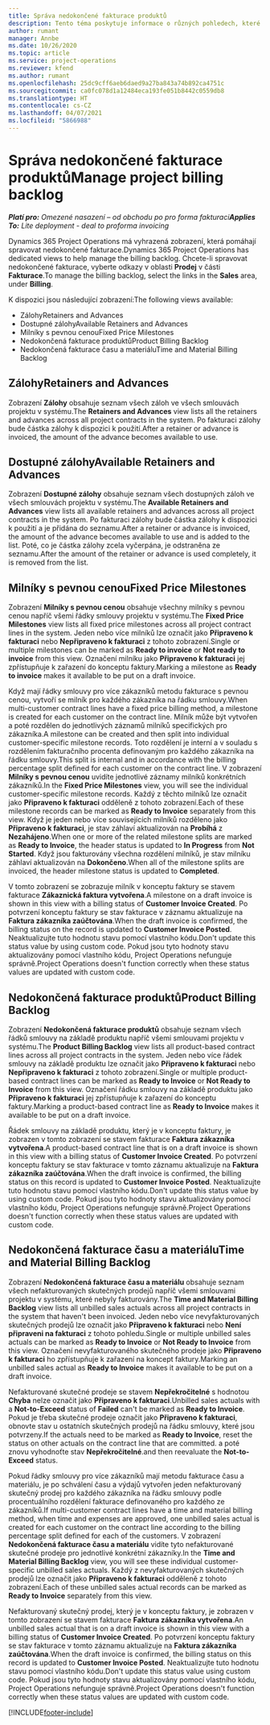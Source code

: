 ```yaml
---
title: Správa nedokončené fakturace produktů
description: Tento téma poskytuje informace o různých pohledech, které jsou k dispozici při správě nevyřízených fakturací u projektů.
author: rumant
manager: Annbe
ms.date: 10/26/2020
ms.topic: article
ms.service: project-operations
ms.reviewer: kfend
ms.author: rumant
ms.openlocfilehash: 25dc9cff6aeb6daed9a27ba843a74b892ca4751c
ms.sourcegitcommit: ca0fc078d1a12484eca193fe051b8442c0559db8
ms.translationtype: HT
ms.contentlocale: cs-CZ
ms.lasthandoff: 04/07/2021
ms.locfileid: "5866988"
---
```

# <a name="manage-project-billing-backlog"></a><span data-ttu-id="6f140-103">Správa nedokončené fakturace produktů</span><span class="sxs-lookup"><span data-stu-id="6f140-103">Manage project billing backlog</span></span> 

<span data-ttu-id="6f140-104">_**Platí pro:** Omezené nasazení – od obchodu po pro forma fakturaci_</span><span class="sxs-lookup"><span data-stu-id="6f140-104">_**Applies To:** Lite deployment - deal to proforma invoicing_</span></span>

<span data-ttu-id="6f140-105">Dynamics 365 Project Operations má vyhrazená zobrazení, která pomáhají spravovat nedokončené fakturace.</span><span class="sxs-lookup"><span data-stu-id="6f140-105">Dynamics 365 Project Operations has dedicated views to help manage the billing backlog.</span></span> <span data-ttu-id="6f140-106">Chcete-li spravovat nedokončené fakturace, vyberte odkazy v oblasti **Prodej** v části **Fakturace**.</span><span class="sxs-lookup"><span data-stu-id="6f140-106">To manage the billing backlog, select the links in the **Sales** area, under **Billing**.</span></span> 

<span data-ttu-id="6f140-107">K dispozici jsou následující zobrazení:</span><span class="sxs-lookup"><span data-stu-id="6f140-107">The following views available:</span></span>

- <span data-ttu-id="6f140-108">Zálohy</span><span class="sxs-lookup"><span data-stu-id="6f140-108">Retainers and Advances</span></span>
- <span data-ttu-id="6f140-109">Dostupné zálohy</span><span class="sxs-lookup"><span data-stu-id="6f140-109">Available Retainers and Advances</span></span>
- <span data-ttu-id="6f140-110">Milníky s pevnou cenou</span><span class="sxs-lookup"><span data-stu-id="6f140-110">Fixed Price Milestones</span></span>
- <span data-ttu-id="6f140-111">Nedokončená fakturace produktů</span><span class="sxs-lookup"><span data-stu-id="6f140-111">Product Billing Backlog</span></span>
- <span data-ttu-id="6f140-112">Nedokončená fakturace času a materiálu</span><span class="sxs-lookup"><span data-stu-id="6f140-112">Time and Material Billing Backlog</span></span>

## <a name="retainers-and-advances"></a><span data-ttu-id="6f140-113">Zálohy</span><span class="sxs-lookup"><span data-stu-id="6f140-113">Retainers and Advances</span></span>

<span data-ttu-id="6f140-114">Zobrazení **Zálohy** obsahuje seznam všech záloh ve všech smlouvách projektu v systému.</span><span class="sxs-lookup"><span data-stu-id="6f140-114">The **Retainers and Advances** view lists all the retainers and advances across all project contracts in the system.</span></span> <span data-ttu-id="6f140-115">Po fakturaci zálohy bude částka zálohy k dispozici k použití.</span><span class="sxs-lookup"><span data-stu-id="6f140-115">After a retainer or advance is invoiced, the amount of the advance becomes available to use.</span></span>

## <a name="available-retainers-and-advances"></a><span data-ttu-id="6f140-116">Dostupné zálohy</span><span class="sxs-lookup"><span data-stu-id="6f140-116">Available Retainers and Advances</span></span>

<span data-ttu-id="6f140-117">Zobrazení **Dostupné zálohy** obsahuje seznam všech dostupných záloh ve všech smlouvách projektu v systému.</span><span class="sxs-lookup"><span data-stu-id="6f140-117">The **Available Retainers and Advances** view lists all available retainers and advances across all project contracts in the system.</span></span> <span data-ttu-id="6f140-118">Po fakturaci zálohy bude částka zálohy k dispozici k použití a je přidána do seznamu.</span><span class="sxs-lookup"><span data-stu-id="6f140-118">After a retainer or advance is invoiced, the amount of the advance becomes available to use and is added to the list.</span></span> <span data-ttu-id="6f140-119">Poté, co je částka zálohy zcela vyčerpána, je odstraněna ze seznamu.</span><span class="sxs-lookup"><span data-stu-id="6f140-119">After the amount of the retainer or advance is used completely, it is removed from the list.</span></span>

## <a name="fixed-price-milestones"></a><span data-ttu-id="6f140-120">Milníky s pevnou cenou</span><span class="sxs-lookup"><span data-stu-id="6f140-120">Fixed Price Milestones</span></span>

<span data-ttu-id="6f140-121">Zobrazení **Milníky s pevnou cenou** obsahuje všechny milníky s pevnou cenou napříč všemi řádky smlouvy projektu v systému.</span><span class="sxs-lookup"><span data-stu-id="6f140-121">The **Fixed Price Milestones** view lists all fixed price milestones across all project contract lines in the system.</span></span> <span data-ttu-id="6f140-122">Jeden nebo více milníků lze označit jako **Připraveno k fakturaci** nebo **Nepřipraveno k fakturaci** z tohoto zobrazení.</span><span class="sxs-lookup"><span data-stu-id="6f140-122">Single or multiple milestones can be marked as **Ready to invoice** or **Not ready to invoice** from this view.</span></span> <span data-ttu-id="6f140-123">Označení milníku jako **Připraveno k fakturaci** jej zpřístupňuje k zařazení do konceptu faktury.</span><span class="sxs-lookup"><span data-stu-id="6f140-123">Marking a milestone as **Ready to invoice** makes it available to be put on a draft invoice.</span></span>

<span data-ttu-id="6f140-124">Když mají řádky smlouvy pro více zákazníků metodu fakturace s pevnou cenou, vytvoří se milník pro každého zákazníka na řádku smlouvy.</span><span class="sxs-lookup"><span data-stu-id="6f140-124">When multi-customer contract lines have a fixed price billing method, a milestone is created for each customer on the contract line.</span></span> <span data-ttu-id="6f140-125">Milník může být vytvořen a poté rozdělen do jednotlivých záznamů milníků specifických pro zákazníka.</span><span class="sxs-lookup"><span data-stu-id="6f140-125">A milestone can be created and then split into individual customer-specific milestone records.</span></span> <span data-ttu-id="6f140-126">Toto rozdělení je interní a v souladu s rozdělením fakturačního procenta definovaným pro každého zákazníka na řádku smlouvy.</span><span class="sxs-lookup"><span data-stu-id="6f140-126">This split is internal and in accordance with the billing percentage split defined for each customer on the contract line.</span></span> <span data-ttu-id="6f140-127">V zobrazení **Milníky s pevnou cenou** uvidíte jednotlivé záznamy milníků konkrétních zákazníků.</span><span class="sxs-lookup"><span data-stu-id="6f140-127">In the **Fixed Price Milestones** view, you will see the individual customer-specific milestone records.</span></span> <span data-ttu-id="6f140-128">Každý z těchto milníků lze označit jako **Připraveno k fakturaci** odděleně z tohoto zobrazení.</span><span class="sxs-lookup"><span data-stu-id="6f140-128">Each of these milestone records can be marked as **Ready to Invoice** separately from this view.</span></span> <span data-ttu-id="6f140-129">Když je jeden nebo více souvisejících milníků rozděleno jako **Připraveno k fakturaci**, je stav záhlaví aktualizován na **Probíhá** z **Nezahájeno**.</span><span class="sxs-lookup"><span data-stu-id="6f140-129">When one or more of the related milestone splits are marked as **Ready to Invoice**, the header status is updated to **In Progress** from **Not Started**.</span></span> <span data-ttu-id="6f140-130">Když jsou fakturovány všechna rozdělení milníků, je stav milníku záhlaví aktualizován na **Dokončeno**.</span><span class="sxs-lookup"><span data-stu-id="6f140-130">When all of the milestone splits are invoiced, the header milestone status is updated to **Completed**.</span></span>

<span data-ttu-id="6f140-131">V tomto zobrazení se zobrazuje milník v konceptu faktury se stavem fakturace **Zákaznická faktura vytvořena**.</span><span class="sxs-lookup"><span data-stu-id="6f140-131">A milestone on a draft invoice is shown in this view with a billing status of **Customer Invoice Created**.</span></span> <span data-ttu-id="6f140-132">Po potvrzení konceptu faktury se stav fakturace v záznamu aktualizuje na **Faktura zákazníka zaúčtována**.</span><span class="sxs-lookup"><span data-stu-id="6f140-132">When the draft invoice is confirmed, the billing status on the record is updated to **Customer Invoice Posted**.</span></span> <span data-ttu-id="6f140-133">Neaktualizujte tuto hodnotu stavu pomocí vlastního kódu.</span><span class="sxs-lookup"><span data-stu-id="6f140-133">Don't update this status value by using custom code.</span></span> <span data-ttu-id="6f140-134">Pokud jsou tyto hodnoty stavu aktualizovány pomocí vlastního kódu, Project Operations nefunguje správně.</span><span class="sxs-lookup"><span data-stu-id="6f140-134">Project Operations doesn't function correctly when these status values are updated with custom code.</span></span>

## <a name="product-billing-backlog"></a><span data-ttu-id="6f140-135">Nedokončená fakturace produktů</span><span class="sxs-lookup"><span data-stu-id="6f140-135">Product Billing Backlog</span></span>

<span data-ttu-id="6f140-136">Zobrazení **Nedokončená fakturace produktů** obsahuje seznam všech řádků smlouvy na základě produktu napříč všemi smlouvami projektu v systému.</span><span class="sxs-lookup"><span data-stu-id="6f140-136">The **Product Billing Backlog** view lists all product-based contract lines across all project contracts in the system.</span></span> <span data-ttu-id="6f140-137">Jeden nebo více řádek smlouvy na základě produktu lze označit jako **Připraveno k fakturaci** nebo **Nepřipraveno k fakturaci** z tohoto zobrazení.</span><span class="sxs-lookup"><span data-stu-id="6f140-137">Single or multiple product-based contract lines can be marked as **Ready to Invoice** or **Not Ready to Invoice** from this view.</span></span> <span data-ttu-id="6f140-138">Označení řádku smlouvy na základě produktu jako **Připraveno k fakturaci** jej zpřístupňuje k zařazení do konceptu faktury.</span><span class="sxs-lookup"><span data-stu-id="6f140-138">Marking a product-based contract line as **Ready to Invoice** makes it available to be put on a draft invoice.</span></span>

<span data-ttu-id="6f140-139">Řádek smlouvy na základě produktu, který je v konceptu faktury, je zobrazen v tomto zobrazení se stavem fakturace **Faktura zákazníka vytvořena**.</span><span class="sxs-lookup"><span data-stu-id="6f140-139">A product-based contract line that is on a draft invoice is shown in this view with a billing status of **Customer Invoice Created**.</span></span> <span data-ttu-id="6f140-140">Po potvrzení konceptu faktury se stav fakturace v tomto záznamu aktualizuje na **Faktura zákazníka zaúčtována**.</span><span class="sxs-lookup"><span data-stu-id="6f140-140">When the draft invoice is confirmed, the billing status on this record is updated to **Customer Invoice Posted**.</span></span> <span data-ttu-id="6f140-141">Neaktualizujte tuto hodnotu stavu pomocí vlastního kódu.</span><span class="sxs-lookup"><span data-stu-id="6f140-141">Don't update this status value by using custom code.</span></span> <span data-ttu-id="6f140-142">Pokud jsou tyto hodnoty stavu aktualizovány pomocí vlastního kódu, Project Operations nefunguje správně.</span><span class="sxs-lookup"><span data-stu-id="6f140-142">Project Operations doesn't function correctly when these status values are updated with custom code.</span></span>

## <a name="time-and-material-billing-backlog"></a><span data-ttu-id="6f140-143">Nedokončená fakturace času a materiálu</span><span class="sxs-lookup"><span data-stu-id="6f140-143">Time and Material Billing Backlog</span></span>

<span data-ttu-id="6f140-144">Zobrazení **Nedokončená fakturace času a materiálu** obsahuje seznam všech nefakturovaných skutečných prodejů napříč všemi smlouvami projektu v systému, které nebyly fakturovány.</span><span class="sxs-lookup"><span data-stu-id="6f140-144">The **Time and Material Billing Backlog** view lists all unbilled sales actuals across all project contracts in the system that haven't been invoiced.</span></span> <span data-ttu-id="6f140-145">Jeden nebo více nevyfakturovaných skutečných prodejů lze označit jako **Připraveno k fakturaci** nebo **Není připraveni na fakturaci** z tohoto pohledu.</span><span class="sxs-lookup"><span data-stu-id="6f140-145">Single or multiple unbilled sales actuals can be marked as **Ready to Invoice** or **Not Ready to Invoice** from this view.</span></span> <span data-ttu-id="6f140-146">Označení nevyfakturovaného skutečného prodeje jako **Připraveno k fakturaci** ho zpřístupňuje k zařazení na koncept faktury.</span><span class="sxs-lookup"><span data-stu-id="6f140-146">Marking an unbilled sales actual as **Ready to Invoice** makes it available to be put on a draft invoice.</span></span>

<span data-ttu-id="6f140-147">Nefakturované skutečné prodeje se stavem **Nepřekročitelné** s hodnotou **Chyba** nelze označit jako **Připraveno k fakturaci**.</span><span class="sxs-lookup"><span data-stu-id="6f140-147">Unbilled sales actuals with a **Not-to-Exceed** status of **Failed** can't be marked as **Ready to Invoice**.</span></span> <span data-ttu-id="6f140-148">Pokud je třeba skutečné prodeje označit jako **Připraveno k fakturaci**, obnovte stav u ostatních skutečných prodejů na řádku smlouvy, které jsou potvrzeny.</span><span class="sxs-lookup"><span data-stu-id="6f140-148">If the actuals need to be marked as **Ready to Invoice**, reset the status on other actuals on the contract line that are committed.</span></span> <span data-ttu-id="6f140-149">a poté znovu vyhodnoťte stav **Nepřekročitelné**.</span><span class="sxs-lookup"><span data-stu-id="6f140-149">and then reevaluate the **Not-to-Exceed** status.</span></span>

<span data-ttu-id="6f140-150">Pokud řádky smlouvy pro více zákazníků mají metodu fakturace času a materiálu, je po schválení času a výdajů vytvořen jeden nefakturovaný skutečný prodej pro každého zákazníka na řádku smlouvy podle procentuálního rozdělení fakturace definovaného pro každého ze zákazníků.</span><span class="sxs-lookup"><span data-stu-id="6f140-150">If multi-customer contract lines have a time and material billing method, when time and expenses are approved, one unbilled sales actual is created for each customer on the contract line according to the billing percentage split defined for each of the customers.</span></span> <span data-ttu-id="6f140-151">V zobrazení **Nedokončená fakturace času a materiálu** vidíte tyto nefakturované skutečné prodeje pro jednotlivé konkrétní zákazníky.</span><span class="sxs-lookup"><span data-stu-id="6f140-151">In the **Time and Material Billing Backlog** view, you will see these individual customer-specific unbilled sales actuals.</span></span> <span data-ttu-id="6f140-152">Každý z nevyfakturovaných skutečných prodejů lze označit jako **Připraveno k fakturaci** odděleně z tohoto zobrazení.</span><span class="sxs-lookup"><span data-stu-id="6f140-152">Each of these unbilled sales actual records can be marked as **Ready to Invoice** separately from this view.</span></span>

<span data-ttu-id="6f140-153">Nefakturovaný skutečný prodej, který je v konceptu faktury, je zobrazen v tomto zobrazení se stavem fakturace **Faktura zákazníka vytvořena**.</span><span class="sxs-lookup"><span data-stu-id="6f140-153">An unbilled sales actual that is on a draft invoice is shown in this view with a billing status of **Customer Invoice Created**.</span></span> <span data-ttu-id="6f140-154">Po potvrzení konceptu faktury se stav fakturace v tomto záznamu aktualizuje na **Faktura zákazníka zaúčtována**.</span><span class="sxs-lookup"><span data-stu-id="6f140-154">When the draft invoice is confirmed, the billing status on this record is updated to **Customer Invoice Posted**.</span></span> <span data-ttu-id="6f140-155">Neaktualizujte tuto hodnotu stavu pomocí vlastního kódu.</span><span class="sxs-lookup"><span data-stu-id="6f140-155">Don't update this status value using custom code.</span></span> <span data-ttu-id="6f140-156">Pokud jsou tyto hodnoty stavu aktualizovány pomocí vlastního kódu, Project Operations nefunguje správně.</span><span class="sxs-lookup"><span data-stu-id="6f140-156">Project Operations doesn't function correctly when these status values are updated with custom code.</span></span>


[!INCLUDE[footer-include](../../includes/footer-banner.md)]
